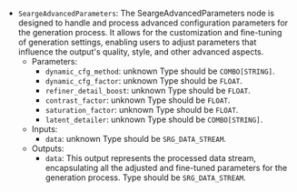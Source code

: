 - `SeargeAdvancedParameters`: The SeargeAdvancedParameters node is designed to handle and process advanced configuration parameters for the generation process. It allows for the customization and fine-tuning of generation settings, enabling users to adjust parameters that influence the output's quality, style, and other advanced aspects.
    - Parameters:
        - `dynamic_cfg_method`: unknown Type should be `COMBO[STRING]`.
        - `dynamic_cfg_factor`: unknown Type should be `FLOAT`.
        - `refiner_detail_boost`: unknown Type should be `FLOAT`.
        - `contrast_factor`: unknown Type should be `FLOAT`.
        - `saturation_factor`: unknown Type should be `FLOAT`.
        - `latent_detailer`: unknown Type should be `COMBO[STRING]`.
    - Inputs:
        - `data`: unknown Type should be `SRG_DATA_STREAM`.
    - Outputs:
        - `data`: This output represents the processed data stream, encapsulating all the adjusted and fine-tuned parameters for the generation process. Type should be `SRG_DATA_STREAM`.

